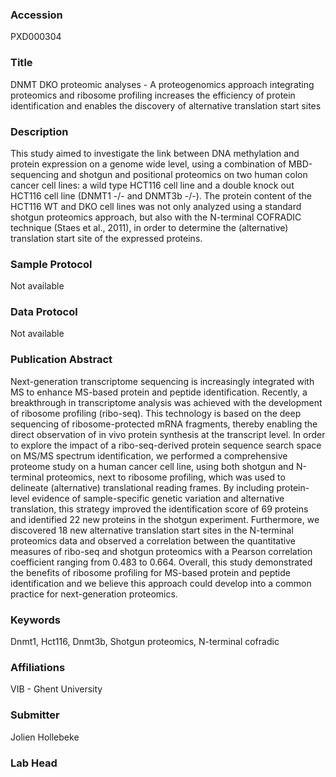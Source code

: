 ### Accession
PXD000304

### Title
DNMT DKO proteomic analyses -  A proteogenomics approach integrating proteomics and ribosome profiling increases the efficiency of protein identification and enables the discovery of alternative translation start sites

### Description
This study aimed to investigate the link between DNA methylation and protein expression on a genome wide level, using a combination of MBD-sequencing and shotgun and positional proteomics on two human colon cancer cell lines: a wild type HCT116 cell line and a double knock out HCT116 cell line (DNMT1 -/- and DNMT3b -/-).  The protein content of the HCT116 WT and DKO cell lines was not only analyzed using a standard shotgun proteomics approach, but also with the N-terminal COFRADIC technique (Staes et al., 2011), in order to determine the (alternative) translation start site of the expressed proteins.

### Sample Protocol
Not available

### Data Protocol
Not available

### Publication Abstract
Next-generation transcriptome sequencing is increasingly integrated with MS to enhance MS-based protein and peptide identification. Recently, a breakthrough in transcriptome analysis was achieved with the development of ribosome profiling (ribo-seq). This technology is based on the deep sequencing of ribosome-protected mRNA fragments, thereby enabling the direct observation of in vivo protein synthesis at the transcript level. In order to explore the impact of a ribo-seq-derived protein sequence search space on MS/MS spectrum identification, we performed a comprehensive proteome study on a human cancer cell line, using both shotgun and N-terminal proteomics, next to ribosome profiling, which was used to delineate (alternative) translational reading frames. By including protein-level evidence of sample-specific genetic variation and alternative translation, this strategy improved the identification score of 69 proteins and identified 22 new proteins in the shotgun experiment. Furthermore, we discovered 18 new alternative translation start sites in the N-terminal proteomics data and observed a correlation between the quantitative measures of ribo-seq and shotgun proteomics with a Pearson correlation coefficient ranging from 0.483 to 0.664. Overall, this study demonstrated the benefits of ribosome profiling for MS-based protein and peptide identification and we believe this approach could develop into a common practice for next-generation proteomics.

### Keywords
Dnmt1, Hct116, Dnmt3b, Shotgun proteomics, N-terminal cofradic

### Affiliations
VIB - Ghent University

### Submitter
Jolien Hollebeke

### Lab Head


